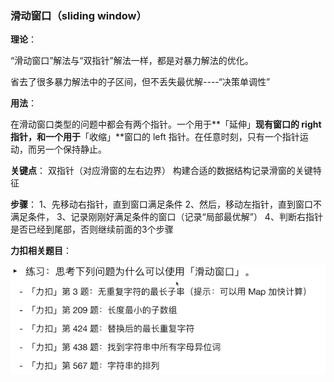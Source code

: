 ### 滑动窗口（sliding window）



**理论**：

“滑动窗口”解法与“双指针”解法一样，都是对暴力解法的优化。

省去了很多暴力解法中的子区间，但不丢失最优解----“决策单调性”



**用法**：

在滑动窗口类型的问题中都会有两个指针。一个用于**「延伸」**现有窗口的 right 指针，和一个用于**「收缩」**窗口的 left 指针。在任意时刻，只有一个指针运动，而另一个保持静止。

**关键点**：
            双指针（对应滑窗的左右边界）
            构建合适的数据结构记录滑窗的关键特征

 **步骤**：
        1、先移动右指针，直到窗口满足条件
        2、然后，移动左指针，直到窗口不满足条件，
        3、记录刚刚好满足条件的窗口（记录“局部最优解”）
        4、判断右指针是否已经到尾部，否则继续前面的3个步骤



**力扣相关题目**：

![image-20200915214528436](..\image\sliding-window.png)



